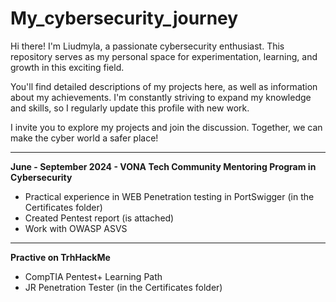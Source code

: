 # My_cybersecurity_journey
Hi there! I'm Liudmyla, a passionate cybersecurity enthusiast. This repository serves as my personal space for experimentation, learning, and growth in this exciting field.

You'll find detailed descriptions of my projects here, as well as information about my achievements. I'm constantly striving to expand my knowledge and skills, so I regularly update this profile with new work.

I invite you to explore my projects and join the discussion. Together, we can make the cyber world a safer place!

_______________________________________________________
**June - September 2024 - VONA Tech Community Mentoring Program in Cybersecurity**
- Practical experience in WEB Penetration testing in PortSwigger (in the Certificates folder)
- Created Pentest report (is attached)
- Work with OWASP ASVS

________________________________________________________
**Practive on TrhHackMe**
- CompTIA Pentest+ Learning Path
- JR Penetration Tester (in the Certificates folder)

